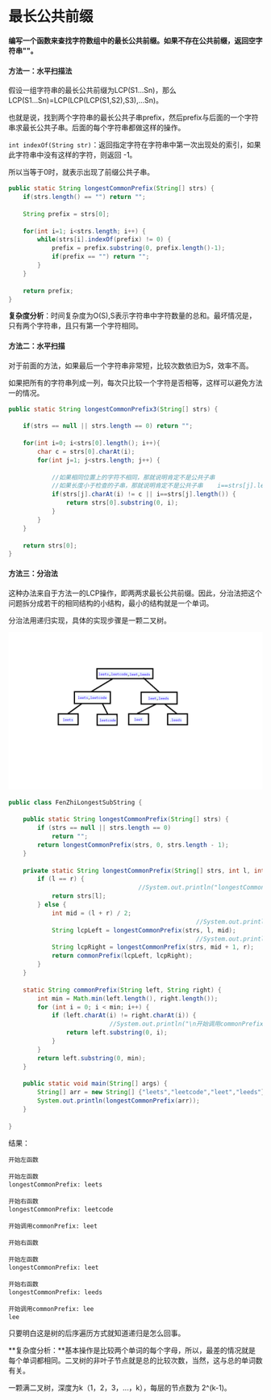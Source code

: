 # 最长公共前缀

**编写一个函数来查找字符数组中的最长公共前缀。如果不存在公共前缀，返回空字符串""。**



#### 方法一：水平扫描法

假设一组字符串的最长公共前缀为LCP(S1...Sn)，那么LCP(S1...Sn)=LCP(LCP(LCP(S1,S2),S3),...Sn)。

也就是说，找到两个字符串的最长公共子串prefix，然后prefix与后面的一个字符串求最长公共子串。后面的每个字符串都做这样的操作。

`int indexOf(String str)`：返回指定字符在字符串中第一次出现处的索引，如果此字符串中没有这样的字符，则返回 -1。

所以当等于0时，就表示出现了前缀公共子串。	  

```java
public static String longestCommonPrefix(String[] strs) {
	if(strs.length() == "") return "";

	String prefix = strs[0];
	 
	for(int i=1; i<strs.length; i++) {
		while(strs[i].indexOf(prefix) != 0) {
			prefix = prefix.substring(0, prefix.length()-1);
			if(prefix == "") return "";
		}
	}

	return prefix;
}
```

**复杂度分析**：时间复杂度为O(S),S表示字符串中字符数量的总和。最坏情况是，只有两个字符串，且只有第一个字符相同。



#### 方法二：水平扫描 

对于前面的方法，如果最后一个字符串非常短，比较次数依旧为S，效率不高。

如果把所有的字符串列成一列，每次只比较一个字符是否相等，这样可以避免方法一的情况。

```java
public static String longestCommonPrefix3(String[] strs) {
	
	if(strs == null || strs.length == 0) return "";
	
	for(int i=0; i<strs[0].length(); i++){
		char c = strs[0].charAt(i);
		for(int j=1; j<strs.length; j++) {
				
			//如果相同位置上的字符不相同，那就说明肯定不是公共子串
			//如果长度小于检查的子串，那就说明肯定不是公共子串    i==strs[j].length() strs[j]比
			if(strs[j].charAt(i) != c || i==strs[j].length()) {
				return strs[0].substring(0, i);
			}
		}
	}
	
	return strs[0];
}
```



#### 方法三：分治法

这种办法来自于方法一的LCP操作，即两两求最长公共前缀。因此，分治法把这个问题拆分成若干的相同结构的小结构，最小的结构就是一个单词。

分治法用递归实现，具体的实现步骤是一颗二叉树。

![递归树图](\img\13.1.png)

```java
public class FenZhiLongestSubString {

	public static String longestCommonPrefix(String[] strs) {
		if (strs == null || strs.length == 0)
			return "";
		return longestCommonPrefix(strs, 0, strs.length - 1);
	}

	private static String longestCommonPrefix(String[] strs, int l, int r) {
		if (l == r) {
									//System.out.println("longestCommonPrefix: "+strs[l]);
			return strs[l];
		} else {
			int mid = (l + r) / 2;
											 		//System.out.println("\n开始左函数");
			String lcpLeft = longestCommonPrefix(strs, l, mid);
													//System.out.println("\n开始右函数");
			String lcpRight = longestCommonPrefix(strs, mid + 1, r);
			return commonPrefix(lcpLeft, lcpRight);
		}
	}

	static String commonPrefix(String left, String right) {
		int min = Math.min(left.length(), right.length());
		for (int i = 0; i < min; i++) { 
			if (left.charAt(i) != right.charAt(i)) {
							//System.out.println("\n开始调用commonPrefix: "+left.substring(0, i));
				return left.substring(0, i);
			}
		}
		return left.substring(0, min);
	}	
	
	public static void main(String[] args) {
		String[] arr = new String[] {"leets","leetcode","leet","leeds"};
		System.out.println(longestCommonPrefix(arr));
	}

}
```

结果：

```
开始左函数

开始左函数
longestCommonPrefix: leets

开始右函数
longestCommonPrefix: leetcode

开始调用commonPrefix: leet

开始右函数

开始左函数
longestCommonPrefix: leet

开始右函数
longestCommonPrefix: leeds

开始调用commonPrefix: lee
lee
```

只要明白这是树的后序遍历方式就知道递归是怎么回事。

**复杂度分析：**基本操作是比较两个单词的每个字母，所以，最差的情况就是每个单词都相同。二叉树的非叶子节点就是总的比较次数，当然，这与总的单词数有关。

一颗满二叉树，深度为k（1，2，3，...，k），每层的节点数为 2^(k-1)。







